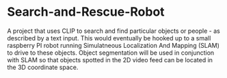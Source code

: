 # Search-and-Rescue-Robot

A project that uses CLIP to search and find particular objects or people - as described by a text input.
This would eventually be hooked up to a small raspberry PI robot running Simulatneous Localization And Mapping (SLAM) to drive to these objects. Object segmentation will be used in conjunction with SLAM so that objects spotted in the 2D video feed can be located in the 3D coordinate space.
